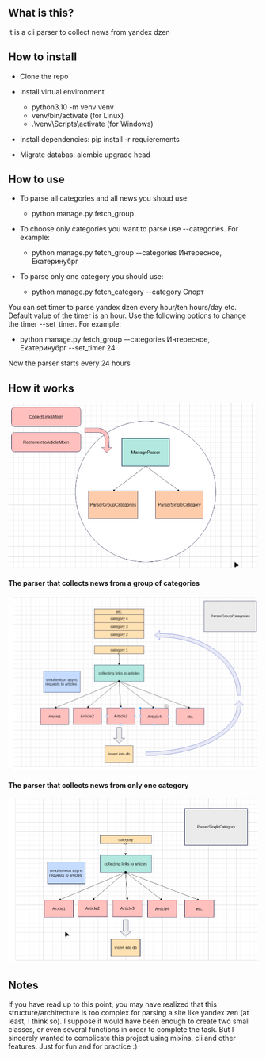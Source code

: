 ## What is this?

it is a cli parser to collect news from yandex dzen

## How to install

+ Clone the repo

+ Install virtual environment
  + python3.10 -m venv venv
  + venv/bin/activate (for Linux)
  + .\venv\Scripts\activate (for Windows)

+ Install dependencies: pip install -r requierements

+ Migrate databas: alembic upgrade head

## How to use

+ To parse all categories and all news you shoud use:
  
   + python manage.py fetch_group 

+ To choose only categories you want to parse use --categories. For example:

  + python manage.py fetch_group --categories Интересное, Екатеринубрг   

+ To parse only one category you should use:
   
   + python manage.py fetch_category --category Спорт

You can set timer to parse yandex dzen every hour/ten hours/day etc. Default value of the timer is an hour. Use the following options to change the timer --set_timer. For example:

+ python manage.py fetch_group --categories Интересное, Екатеринубрг --set_timer 24 

Now the parser starts every 24 hours  


## How it works


![](https://github.com/iriskin77/Parser-yandex-data/blob/master/manage_parser.png)

#### The parser that collects news from a group of categories

![](https://github.com/iriskin77/Parser-yandex-data/blob/master/images/ParserGroupCategories.png)

#### The parser that collects news from only one category

![](https://github.com/iriskin77/Parser-yandex-data/blob/master/images/ParserSingleCategory.png)


## Notes

If you have read up to this point, you may have realized that this structure/architecture is too complex for parsing a site like yandex zen (at least, I think so). I suppose it would have been enough to create two small classes, or even several functions in order to complete the task. But I sincerely wanted to complicate this project using mixins, cli and other features. Just for fun and for practice :)

